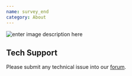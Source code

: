 ```yaml
---
name: survey_end
category: About
---
```


![enter image description here](https://raw.githubusercontent.com/SeeedDocument/Seeed-WiKi/master/docs/images/survey_end.png)

## Tech Support
Please submit any technical issue into our [forum](http://forum.seeedstudio.com/). 